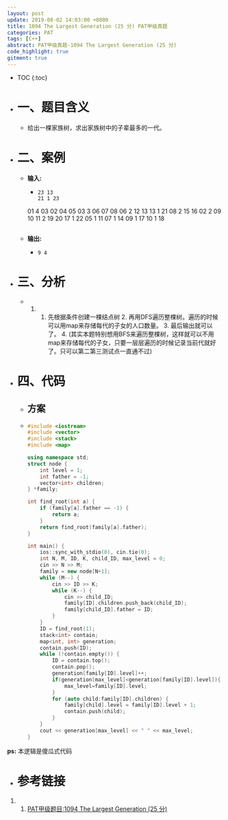 ```yaml
---
layout: post
update: 2019-08-02 14:03:00 +0800
title: 1094 The Largest Generation (25 分) PAT甲级真题
categories: PAT
tags: [C++]
abstract: PAT甲级真题-1094 The Largest Generation (25 分)
code_highlight: true
gitment: true
---
```

* TOC
{:toc}
* # 一、题目含义

    * 给出一棵家族树，求出家族树中的子辈最多的一代。
    
* # 二、案例
  
  * **输入:** 
    
    *   ```none
        23 13
        21 1 23
       01 4 03 02 04 05
       03 3 06 07 08
       06 2 12 13
       13 1 21
       08 2 15 16
       02 2 09 10
       11 2 19 20
       17 1 22
       05 1 11
       07 1 14
       09 1 17
       10 1 18
       ```
  * **输出:** 
        
    *   ```none
        9 4
        ```
        
        
  
* # 三、分析
  
    * 1. 1. 先根据条件创建一棵结点树
    		2. 再用DFS遍历整棵树。遍历的时候可以用map来存储每代的子女的人口数量。
    		3. 最后输出就可以了。
    		4. (其实本题特别想用BFS来遍历整棵树，这样就可以不用map来存储每代的子女，只要一层层遍历的时候记录当前代就好了。只可以第二第三测试点一直通不过)
    
* # 四、代码
  
    *   ## 方案
    *   ```cpp
        #include <iostream>
        #include <vector>
        #include <stack>
        #include <map>
        
        using namespace std;
        struct node {
            int level = 1;
            int father = -1;
            vector<int> children;
        } *family;
        
        int find_root(int a) {
            if (family[a].father == -1) {
                return a;
            }
            return find_root(family[a].father);
        }
        
        int main() {
            ios::sync_with_stdio(0), cin.tie(0);
            int N, M, ID, K, child_ID, max_level = 0;
            cin >> N >> M;
            family = new node[N+1];
            while (M--) {
                cin >> ID >> K;
                while (K--) {
                    cin >> child_ID;
                    family[ID].children.push_back(child_ID);
                    family[child_ID].father = ID;
                }
            }
            ID = find_root(1);
            stack<int> contain;
            map<int, int> generation;
            contain.push(ID);
            while (!contain.empty()) {
                ID = contain.top();
                contain.pop();
                generation[family[ID].level]++;
                if(generation[max_level]<generation[family[ID].level]){
                    max_level=family[ID].level;
                }
                for (auto child:family[ID].children) {
                    family[child].level = family[ID].level + 1;
                    contain.push(child);
                }
            }
            cout << generation[max_level] << " " << max_level;
        }
        ```

**ps:** 本逻辑是傻瓜式代码
* # 参考链接

1. 1. [PAT甲级题目:1094 The Largest Generation (25 分)](https://pintia.cn/problem-sets/994805342720868352/problems/994805372601090048)